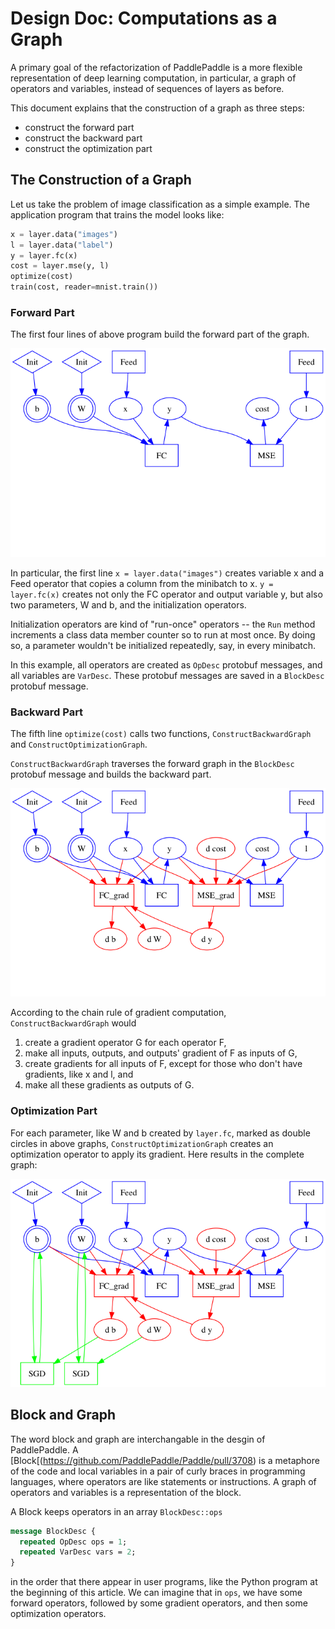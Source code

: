 # Design Doc: Computations as a Graph

A primary goal of the refactorization of PaddlePaddle is a more flexible representation of deep learning computation, in particular, a graph of operators and variables, instead of sequences of layers as before.

This document explains that the construction of a graph as three steps:

- construct the forward part
- construct the backward part
- construct the optimization part

## The Construction of a Graph

Let us take the problem of image classification as a simple example.  The application program that trains the model looks like:

```python
x = layer.data("images")
l = layer.data("label")
y = layer.fc(x)
cost = layer.mse(y, l)
optimize(cost)
train(cost, reader=mnist.train())
```

### Forward Part

The first four lines of above program build the forward part of the graph.

![](images/graph_construction_example_forward_only.png)

In particular, the first line `x = layer.data("images")` creates variable x and a Feed operator that copies a column from the minibatch to x.  `y = layer.fc(x)` creates not only the FC operator and output variable y, but also two parameters, W and b, and the initialization operators.

Initialization operators are kind of "run-once" operators -- the `Run` method increments a class data member counter so to run at most once.  By doing so, a parameter wouldn't be initialized repeatedly, say, in every minibatch.

In this example, all operators are created as `OpDesc` protobuf messages, and all variables are `VarDesc`.  These protobuf messages are saved in a `BlockDesc` protobuf message.

### Backward Part

The fifth line `optimize(cost)` calls two functions, `ConstructBackwardGraph` and `ConstructOptimizationGraph`.

`ConstructBackwardGraph` traverses the forward graph in the `BlockDesc` protobuf message and builds the backward part.

![](images/graph_construction_example_forward_backward.png)

According to the chain rule of gradient computation, `ConstructBackwardGraph` would

1. create a gradient operator G for each operator F,
1. make all inputs, outputs, and outputs' gradient of F as inputs of G,
1. create gradients for all inputs of F, except for those who don't have gradients, like x and l, and
1. make all these gradients as outputs of G.

### Optimization Part

For each parameter, like W and b created by `layer.fc`, marked as double circles in above graphs, `ConstructOptimizationGraph` creates an optimization operator to apply its gradient.  Here results in the complete graph:

![](images/graph_construction_example_all.png)

## Block and Graph

The word block and graph are interchangable in the desgin of PaddlePaddle.  A [Block[(https://github.com/PaddlePaddle/Paddle/pull/3708) is a metaphore of the code and local variables in a pair of curly braces in programming languages, where operators are like statements or instructions.  A graph of operators and variables is a representation of the block.

A Block keeps operators in an array `BlockDesc::ops`

```protobuf
message BlockDesc {
  repeated OpDesc ops = 1;
  repeated VarDesc vars = 2;
}
```

in the order that there appear in user programs, like the Python program at the beginning of this article.  We can imagine that in `ops`,  we have some forward operators, followed by some gradient operators, and then some optimization operators.
